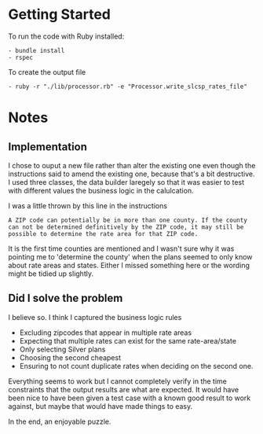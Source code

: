 # Getting Started

To run the code with Ruby installed:

```console
- bundle install
- rspec
```

To create the output file

```console
- ruby -r "./lib/processor.rb" -e "Processor.write_slcsp_rates_file"
```

# Notes

## Implementation

I chose to ouput a new file rather than alter the existing one even though the instructions said to amend the existing one, because that's a bit destructive.
I used three classes, the data builder laregely so that it was easier to test with different values the business logic in the calulcation.

I was a little thrown by this line in the instructions

```
A ZIP code can potentially be in more than one county. If the county can not be determined definitively by the ZIP code, it may still be possible to determine the rate area for that ZIP code. 
```

It is the first time counties are mentioned and I wasn't sure why it was pointing me to 'determine the county' when the plans seemed to only know about rate areas and states. Either I missed something here or the wording might be tidied up slightly.


## Did I solve the problem

I believe so. I think I captured the business logic rules

- Excluding zipcodes that appear in multiple rate areas
- Expecting that multiple rates can exist for the same rate-area/state
- Only selecting Silver plans
- Choosing the second cheapest
- Ensuring to not count duplicate rates when deciding on the second one.

Everything seems to work but I cannot completely verify in the time constraints that the output results are what are expected. It would have been nice to have been given a test case with a known good result to work against, but maybe that would have made things to easy. 

In the end, an enjoyable puzzle.
